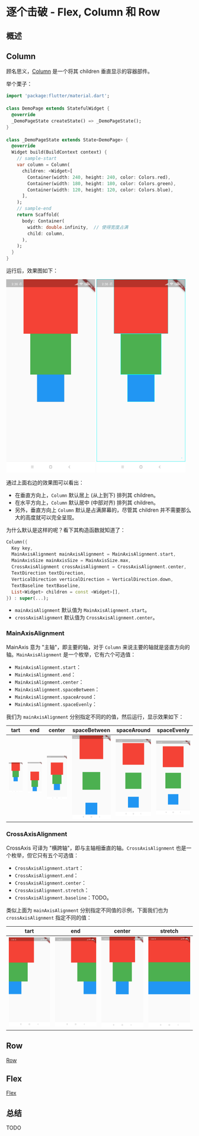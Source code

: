 # 逐个击破 - Flex, Column 和 Row

## 概述


## Column 

顾名思义，[Column](https://api.flutter.dev/flutter/widgets/Column-class.html) 是一个将其 children 垂直显示的容器部件。

举个栗子：

```dart
import 'package:flutter/material.dart';

class DemoPage extends StatefulWidget {
  @override
  _DemoPageState createState() => _DemoPageState();
}

class _DemoPageState extends State<DemoPage> {
  @override
  Widget build(BuildContext context) {
    // sample-start
    var column = Column(
      children: <Widget>[
        Container(width: 240, height: 240, color: Colors.red),
        Container(width: 180, height: 180, color: Colors.green),
        Container(width: 120, height: 120, color: Colors.blue),
      ],
    );
    // sample-end
    return Scaffold(
      body: Container(
        width: double.infinity,  // 使得宽度占满
        child: column,
      ),
    );
  }
}
```

运行后，效果图如下：

<img src="./res/001.jpg" width="240"/> <img src="./res/002.jpg" width="240"/>

通过上面右边的效果图可以看出：
* 在垂直方向上，`Column` 默认居上 (从上到下) 排列其 children。
* 在水平方向上，`Column` 默认居中 (中部对齐) 排列其 children。
* 另外，垂直方向上 `Column` 默认是占满屏幕的，尽管其 children 并不需要那么大的高度就可以完全呈现。
  
为什么默认是这样的呢？看下其构造函数就知道了：

```dart
Column({
  Key key,
  MainAxisAlignment mainAxisAlignment = MainAxisAlignment.start,
  MainAxisSize mainAxisSize = MainAxisSize.max,
  CrossAxisAlignment crossAxisAlignment = CrossAxisAlignment.center,
  TextDirection textDirection,
  VerticalDirection verticalDirection = VerticalDirection.down,
  TextBaseline textBaseline,
  List<Widget> children = const <Widget>[],
}) : super(...);
```

* `mainAxisAlignment` 默认值为 `MainAxisAlignment.start`。
* `crossAxisAlignment` 默认值为 `CrossAxisAlignment.center`。


### MainAxisAlignment

MainAxis 意为 "主轴"，即主要的轴，对于 `Column` 来说主要的轴就是竖直方向的轴。`MainAxisAlignment` 是一个枚举，它有六个可选值：
* `MainAxisAlignment.start`：
* `MainAxisAlignment.end`：
* `MainAxisAlignment.center`：
* `MainAxisAlignment.spaceBetween`：
* `MainAxisAlignment.spaceAround`：
* `MainAxisAlignment.spaceEvenly`：

我们为 `mainAxisAlignment` 分别指定不同的的值，然后运行，显示效果如下：

| tart | end | center | spaceBetween | spaceAround | spaceEvenly
| -- | -- | -- | -- | -- | --
| <img src="./res/003.jpg" width="120"/> | <img src="./res/004.jpg" width="120"/> | <img src="./res/005.jpg" width="120"/> | <img src="./res/006.jpg" width="120"/> | <img src="./res/007.jpg" width="120"/> | <img src="./res/008.jpg" width="120"/>

### CrossAxisAlignment

CrossAxis 可译为 "横跨轴"，即与主轴相垂直的轴。`CrossAxisAlignment` 也是一个枚举，但它只有五个可选值：
* `CrossAxisAlignment.start`：
* `CrossAxisAlignment.end`：
* `CrossAxisAlignment.center`：
* `CrossAxisAlignment.stretch`：
* `CrossAxisAlignment.baseline`：TODO。


类似上面为 `mainAxisAlignment` 分别指定不同值的示例，下面我们也为 `crossAxisAlignment` 指定不同的值：

| tart | end | center | stretch 
| -- | -- | -- | -- 
| <img src="./res/009.jpg" width="120"/> | <img src="./res/010.jpg" width="120"/> | <img src="./res/011.jpg" width="120"/> | <img src="./res/012.jpg" width="120"/>


## Row

[Row](https://api.flutter.dev/flutter/widgets/Row-class.html)



## Flex

[Flex](https://api.flutter.dev/flutter/widgets/Flex-class.html)


## 总结

TODO

